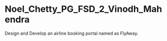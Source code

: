 # Noel_Chetty_PG_FSD_2_Vinodh_Mahendra
Design and Develop an airline booking portal named as FlyAway.
